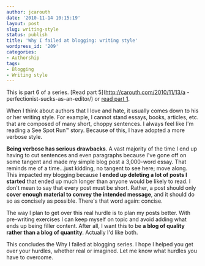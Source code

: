 ```yaml
---
author: jcarouth
date: '2010-11-14 10:15:19'
layout: post
slug: writing-style
status: publish
title: 'Why I failed at blogging: writing style'
wordpress_id: '209'
categories:
- Authorship
tags:
- Blogging
- Writing style
---
```


This is part 6 of a series. [Read part 5](http://carouth.com/2010/11/13/a
-perfectionist-sucks-as-an-editor/) or [read part
1](http://carouth.com/2010/11/09/why-i-failed-at-blogging/).

When I think about authors that I love and hate, it usually comes down to his
or her writing style. For example, I cannot stand essays, books, articles,
etc. that are composed of many short, choppy sentences. I always feel like I'm
reading a See Spot Run™ story. Because of this, I have adopted a more verbose
style.

**Being verbose has serious drawbacks**. A vast majority of the time I end up having to cut sentences and even paragraphs because I've gone off on some tangent and made my simple blog post a 3,000-word essay. That reminds me of a time…just kidding, no tangent to see here; move along.  
This impacted my blogging because **I ended up deleting a lot of posts I
started** that ended up much longer than anyone would be likely to read. I
don't mean to say that every post must be short. Rather, a post should only
**cover enough material to convey the intended message**, and it should do so
as concisely as possible. There's that word again: concise.

The way I plan to get over this real hurdle is to plan my posts better. With
pre-writing exercises I can keep myself on topic and avoid adding what ends up
being filler content. After all, I want this to be **a blog of quality rather
than a blog of quantity**. Actually I'd like both.

This concludes the Why I failed at blogging series. I hope I helped you get
over your hurdles, whether real or imagined. Let me know what hurdles you have
to overcome.

